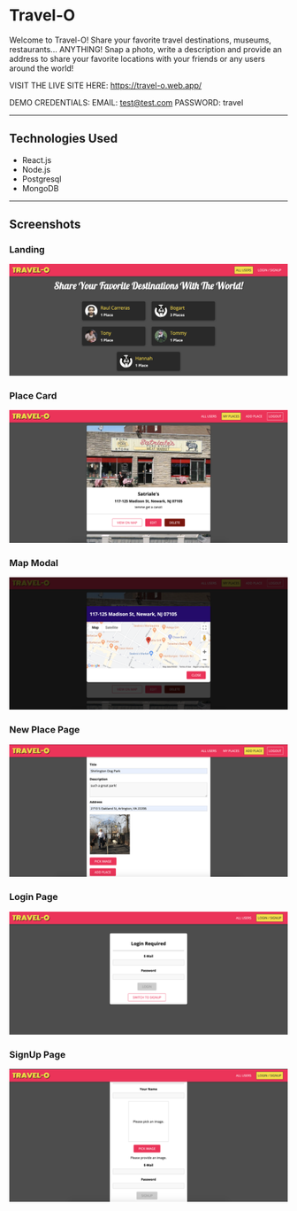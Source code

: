 # Travel-O
Welcome to Travel-O! Share your favorite travel destinations, museums, restaurants... ANYTHING! Snap a photo, write a 
description and provide an address to share your favorite locations with your friends or any users around the world!

VISIT THE LIVE SITE HERE: https://travel-o.web.app/

DEMO CREDENTIALS:
EMAIL: test@test.com
PASSWORD: travel

---

## Technologies Used
- React.js
- Node.js
- Postgresql
- MongoDB

---
## Screenshots

### Landing
![Landing](screenshots/Landing.png)

### Place Card
![Place Card](screenshots/PlaceCard.png)

### Map Modal
![Map Modal](screenshots/Map.png)

### New Place Page
![New Place Page](screenshots/NewPlace.png)

### Login Page
![Login Page](screenshots/Login.png)

### SignUp Page
![SignUp Page](screenshots/Signup.png)
